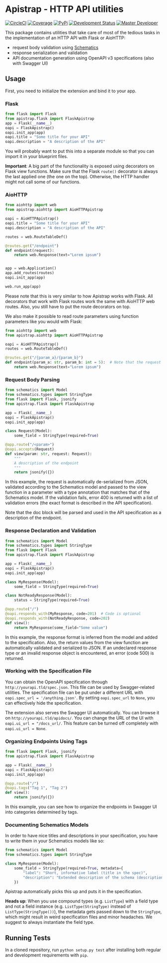 # Apistrap - HTTP API utilities

[![CircleCI](https://circleci.com/gh/iterait/apistrap.png?style=shield&circle-token=6e0633d5636dd5b858dd4db501695e10b16f373f)](https://circleci.com/gh/iterait/apistrap/tree/dev)
[![Coverage](https://img.shields.io/coveralls/github/iterait/apistrap.svg)](https://coveralls.io/github/iterait/apistrap)
[![PyPi](https://img.shields.io/pypi/v/apistrap.svg)](https://pypi.org/project/apistrap/)
[![Development Status](https://img.shields.io/badge/status-Regular-brightgreen.svg?style=flat)]()
[![Master Developer](https://img.shields.io/badge/master-Jan%20Buchar-lightgrey.svg?style=flat)]()

This package contains utilities that take care of most of the tedious tasks in the implementation of an HTTP API with 
Flask or AioHTTP:

- request body validation using [Schematics](https://github.com/schematics/schematics)
- response serialization and validation
- API documentation generation using OpenAPI v3 specifications (also with Swagger UI)

## Usage

First, you need to initialize the extension and bind it to your app.

### Flask

```python
from flask import Flask
from apistrap.flask import FlaskApistrap
app = Flask(__name__)
oapi = FlaskApistrap()
oapi.init_app(app)
oapi.title = "Some title for your API"
oapi.description = "A description of the API"
```

You will probably want to put this into a separate module so that you can import it in your blueprint files.

**Important**: A big part of the functionality is exposed using decorators on Flask view functions. Make sure that the 
Flask `route()` decorator is always the last applied one (the one on the top). Otherwise, the HTTP handler might not 
call some of our functions.

### AioHTTP

```python
from aiohttp import web
from apistrap.aiohttp import AioHTTPApistrap

oapi = AioHTTPApistrap()
oapi.title = "Some title for your API"
oapi.description = "A description of the API"

routes = web.RouteTableDef()

@routes.get("/endpoint")
def endpoint(request):
    return web.Response(text="Lorem ipsum")


app = web.Application()
app.add_routes(routes)
oapi.init_app(app)

web.run_app(app)
```

Please note that this is very similar to how Apistrap works with Flask. All decorators that work with Flask routes work
the same with AioHTTP web routes. Also, you still have to put the route decorators on top.

We also make it possible to read route parameters using function parameters like you would with Flask:

```python
from aiohttp import web
from apistrap.aiohttp import AioHTTPApistrap

oapi = AioHTTPApistrap()
routes = web.RouteTableDef()

@routes.get("/{param_a}/{param_b}")
def endpoint(param_a: str, param_b: int = 5):  # Note that the request parameter is optional
    return web.Response(text="Lorem ipsum")
```

### Request Body Parsing

```python
from schematics import Model
from schematics.types import StringType
from flask import Flask, jsonify
from apistrap.flask import FlaskApistrap

app = Flask(__name__)
oapi = FlaskApistrap()
oapi.init_app(app)

class Request(Model):
    some_field = StringType(required=True)

@app.route("/<param>")
@oapi.accepts(Request)
def view(param: str, request: Request):
    """
    A description of the endpoint
    """
    return jsonify({})
```

In this example, the request is automatically de-serialized from JSON, validated according to the Schematics model and 
passed to the view function in a parameter with a type annotation that matches that of the Schematics model. If the 
validation fails, error 400 is returned with a list of validation errors (the exact format is described in the API 
specification).

Note that the doc block will be parsed and used in the API specification as a description of the endpoint.

### Response Declaration and Validation

```python
from schematics import Model
from schematics.types import StringType
from flask import Flask
from apistrap.flask import FlaskApistrap

app = Flask(__name__)
oapi = FlaskApistrap()
oapi.init_app(app)

class MyResponse(Model):
    some_field = StringType(required=True)

class NotReadyResponse(Model):
    status = StringType(required=True)

@app.route("/")
@oapi.responds_with(MyResponse, code=201)  # Code is optional
@oapi.responds_with(NotReadyResponse, code=202)
def view():
    return MyResponse(some_field="Some value")
```

In this example, the response format is inferred from the model and added to the specification. Also, the return values
from the view function are automatically validated and serialized to JSON. If an undeclared response type or an invalid 
response object is encountered, an error (code 500) is returned.

### Working with the Specification File

You can obtain the OpenAPI specification through `http://yourapi.tld/spec.json`. This file can be used by 
Swagger-related utilities. The specification file can be put under a different URL with 
`oapi.spec_url = '/anything.json'`. By setting `oapi.spec_url` to `None`, you can effectively hide the 
specification.

The extension also serves the Swagger UI automatically. You can browse it on `http://yourapi.tld/apidocs/`. You can 
change the URL of the UI with `oapi.ui_url = "/docs_url/`. This feature can be turned off completely with 
`oapi.ui_url = None`.

### Organizing Endpoints Using Tags

```python
from flask import Flask, jsonify
from apistrap.flask import FlaskApistrap

app = Flask(__name__)
oapi = FlaskApistrap()
oapi.init_app(app)

@app.route("/")
@oapi.tags("Tag 1", "Tag 2")
def view():
    return jsonify({})
```

In this example, you can see how to organize the endpoints in Swagger UI into categories determined by tags.

### Documenting Schematics Models

In order to have nice titles and descriptions in your specification, you have to write them in your Schematics models 
like so:

```python
from schematics import Model
from schematics.types import StringType

class MyResponse(Model):
    some_field = StringType(required=True, metadata={
        "label": "Short, informative label (title in the spec)",
        "description": "Extended description of the schema (description in the spec)"
    })
```

Apistrap automatically picks this up and puts it in the specification.

**Heads up**: When you use compound types (e.g. `ListType`) with a field type and not a field instance (e.g. 
`ListType(StringType)` instead of `ListType(StringType())`), the metadata gets passed down to the `StringType`, 
which might result in weird specification files and minor headaches. We suggest to always instantiate the field type.

## Running Tests

In a cloned repository, run `python setup.py test` after installing both regular and development requirements with 
`pip`.
